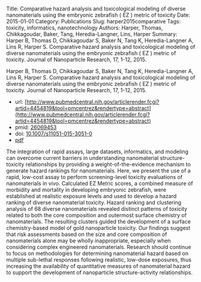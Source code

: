Title: Comparative hazard analysis and toxicological modeling of diverse nanomaterials using the embryonic zebrafish ( EZ ) metric of toxicity
Date: 2015-01-01
Category: Publications
Slug: harper2015comparative
Tags: toxicity, informatics, nanotechnology
Authors: Harper, Thomas, Chikkagoudar, Baker, Tang, Heredia-Langner, Lins, Harper
Summary: Harper B, Thomas D, Chikkagoudar S, Baker N, Tang K, Heredia-Langner A, Lins R, Harper S. Comparative hazard analysis and toxicological modeling of diverse nanomaterials using the embryonic zebrafish ( EZ ) metric of toxicity. Journal of Nanoparticle Research, 17, 1-12, 2015. 

Harper B, Thomas D, Chikkagoudar S, Baker N, Tang K, Heredia-Langner A, Lins R, Harper S. Comparative hazard analysis and toxicological modeling of diverse nanomaterials using the embryonic zebrafish ( EZ ) metric of toxicity. Journal of Nanoparticle Research, 17, 1-12, 2015. 

* url: [http://www.pubmedcentral.nih.gov/articlerender.fcgi?artid=4454819&tool=pmcentrez&rendertype=abstract](http://www.pubmedcentral.nih.gov/articlerender.fcgi?artid=4454819&tool=pmcentrez&rendertype=abstract)
* pmid: [26069453](26069453)
* doi: [10.1007/s11051-015-3051-0](10.1007/s11051-015-3051-0)
* [pdf](http://sobolevnrm.github.io/papers/harper2015comparative.pdf)

The integration of rapid assays, large datasets, informatics, and modeling can overcome current barriers in understanding nanomaterial structure-toxicity relationships by providing a weight-of-the-evidence mechanism to generate hazard rankings for nanomaterials. Here, we present the use of a rapid, low-cost assay to perform screening-level toxicity evaluations of nanomaterials in vivo. Calculated EZ Metric scores, a combined measure of morbidity and mortality in developing embryonic zebrafish, were established at realistic exposure levels and used to develop a hazard ranking of diverse nanomaterial toxicity. Hazard ranking and clustering analysis of 68 diverse nanomaterials revealed distinct patterns of toxicity related to both the core composition and outermost surface chemistry of nanomaterials. The resulting clusters guided the development of a surface chemistry-based model of gold nanoparticle toxicity. Our findings suggest that risk assessments based on the size and core composition of nanomaterials alone may be wholly inappropriate, especially when considering complex engineered nanomaterials. Research should continue to focus on methodologies for determining nanomaterial hazard based on multiple sub-lethal responses following realistic, low-dose exposures, thus increasing the availability of quantitative measures of nanomaterial hazard to support the development of nanoparticle structure-activity relationships.
